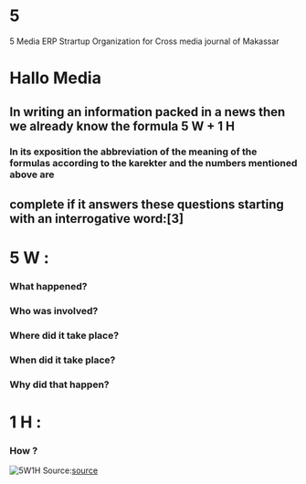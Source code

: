 # 5
5 Media ERP
Strartup Organization for Cross media journal of Makassar
# Hallo Media
## In writing an information packed in a news then we already know the formula 5 W + 1 H
### In its exposition the abbreviation of the meaning of the formulas according to the karekter and the numbers mentioned above are
## complete if it answers these questions starting with an interrogative word:[3]
# 5 W :
### What happened?
### Who was involved?
### Where did it take place?
### When did it take place?
### Why did that happen?
# 1 H :
### How ?
![5W1H ](http://hallobogor.com/wp-content/uploads/2015/07/5w1h-theory.png)
Source:[source](url)
